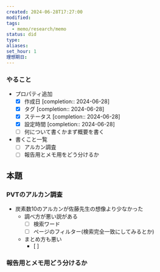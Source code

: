 ```yaml
---
created: 2024-06-28T17:27:00
modified: 
tags:
  - memo/research/memo
status: did
type: 
aliases: 
set_hour: 1
理想期日:
---
```

### やること
- プロパティ追加
	- [x] 作成日  [completion:: 2024-06-28]
	- [x] タグ  [completion:: 2024-06-28]
	- [x] ステータス  [completion:: 2024-06-28]
	- [x] 設定時間  [completion:: 2024-06-28]
	- [ ] 何について書くかまず概要を書く
- 書くこと一覧
	- [ ] アルカン調査
	- [ ] 報告用とメモ用をどう分けるか
## 本題
### PVTのアルカン調査
- 炭素数10のアルカンが佐藤先生の想像より少なかった
	- 調べ方が悪い説がある
		- [ ] 検索ワード
		- [ ] ページのフィルター(検索完全一致にしてみるとか)
	- まとめ方も悪い
		- [ ] 
### 報告用とメモ用どう分けるか